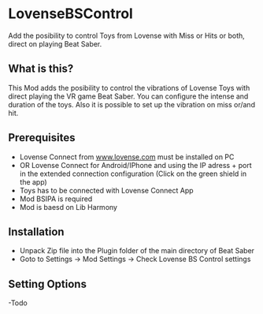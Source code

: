 # LovenseBSControl

Add the posibility to control Toys from Lovense with Miss or Hits or both, direct on playing Beat Saber.

## What is this?
This Mod adds the posibility to control the vibrations of Lovense Toys with direct playing the VR game Beat Saber. 
You can configure the intense and duration of the toys. Also it is possible to set up the vibration on miss or/and hit.

## Prerequisites

- Lovense Connect from www.lovense.com must be installed on PC 
- OR Lovense Connect for Android/IPhone and using the IP adress + port in the extended connection configuration (Click on the green shield in the app)
- Toys has to be connected with Lovense Connect App
- Mod BSIPA is required
- Mod is baesd on Lib Harmony

## Installation

- Unpack Zip file into the Plugin folder of the main directory of Beat Saber
- Goto to Settings -> Mod Settings -> Check Lovense BS Control settings

## Setting Options

-Todo
